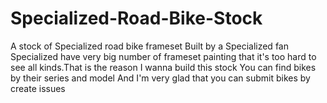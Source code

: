 # Specialized-Road-Bike-Stock
A stock of Specialized road bike frameset
Built by a Specialized fan
Specialized have very big number of frameset painting that it's too hard to see all kinds.That is the reason I wanna build this stock
You can find bikes by their series and model
And I'm very glad that you can submit bikes by create issues

